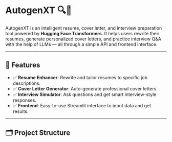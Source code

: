 # AutogenXT 🔍💼

AutogenXT is an intelligent resume, cover letter, and interview preparation tool powered by **Hugging Face Transformers**. It helps users rewrite their resumes, generate personalized cover letters, and practice interview Q&A with the help of LLMs — all through a simple API and frontend interface.

---

## 🚀 Features

- ✅ **Resume Enhancer**: Rewrite and tailor resumes to specific job descriptions.
- ✅ **Cover Letter Generator**: Auto-generate professional cover letters.
- ✅ **Interview Simulator**: Ask questions and get smart interview-style responses.
- ✅ **Frontend**: Easy-to-use Streamlit interface to input data and get results.

---

## 🗂️ Project Structure

